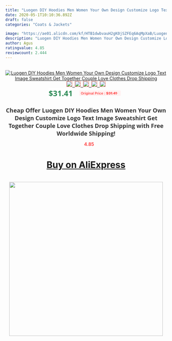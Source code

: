 ```yaml
---
title: "Luogen DIY Hoodies Men Women Your Own Design Customize Logo Text Image Sweatshirt Get Together Couple Love Clothes Drop Shipping"
date: 2020-05-1T10:10:36.892Z
draft: false
categories: "Coats & Jackets"

image: "https://ae01.alicdn.com/kf/HTB1dwbvauH2gK0jSZFEq6AqMpXaB/Luogen-DIY-Hoodies-Men-Women-Your-Own-Design-Customize-Logo-Text-Image-Sweatshirt-Get-Together-Couple.jpg"
description: "Luogen DIY Hoodies Men Women Your Own Design Customize Logo Text Image Sweatshirt Get Together Couple Love Clothes Drop Shipping"
author: Agus
ratingvalue: 4.85
reviewcount: 2.444
---
```

<br>
<div style="text-align: center;">
<a href="https://s.click.aliexpress.com/e/_99X30p" target="_blank" rel="nofollow noopener noreferrer"><img alt="Luogen DIY Hoodies Men Women Your Own Design Customize Logo Text Image Sweatshirt Get Together Couple Love Clothes Drop Shipping" class="magnifier-image" src="https://ae01.alicdn.com/kf/HTB1dwbvauH2gK0jSZFEq6AqMpXaB/Luogen-DIY-Hoodies-Men-Women-Your-Own-Design-Customize-Logo-Text-Image-Sweatshirt-Get-Together-Couple.jpg_640x640.jpg">
<br>
<img style="border:1px solid salmon" src="https://ae01.alicdn.com/kf/HTB1dwbvauH2gK0jSZFEq6AqMpXaB/Luogen-DIY-Hoodies-Men-Women-Your-Own-Design-Customize-Logo-Text-Image-Sweatshirt-Get-Together-Couple.jpg_120x120.jpg">&nbsp;&nbsp;<img style="border:1px solid salmon" src="https://ae01.alicdn.com/kf/HTB1hLYway_1gK0jSZFqq6ApaXXaQ/Luogen-DIY-Hoodies-Men-Women-Your-Own-Design-Customize-Logo-Text-Image-Sweatshirt-Get-Together-Couple.jpg_120x120.jpg">&nbsp;&nbsp;<img style="border:1px solid salmon" src="https://ae01.alicdn.com/kf/HTB1bD6uaCf2gK0jSZFPq6xsopXaa/Luogen-DIY-Hoodies-Men-Women-Your-Own-Design-Customize-Logo-Text-Image-Sweatshirt-Get-Together-Couple.jpg_120x120.jpg">&nbsp;&nbsp;<img style="border:1px solid salmon" src="https://ae01.alicdn.com/kf/HTB1ML2way_1gK0jSZFqq6ApaXXa1/Luogen-DIY-Hoodies-Men-Women-Your-Own-Design-Customize-Logo-Text-Image-Sweatshirt-Get-Together-Couple.jpg_120x120.jpg">&nbsp;&nbsp;<img style="border:1px solid salmon" src="https://ae01.alicdn.com/kf/HTB1tMfvauH2gK0jSZJnq6yT1FXad/Luogen-DIY-Hoodies-Men-Women-Your-Own-Design-Customize-Logo-Text-Image-Sweatshirt-Get-Together-Couple.jpg_120x120.jpg"></a></div><br0>
<div style="text-align: center;"><span style="background-color: white; border: 0px; box-sizing: border-box; color: seagreen; display: inline-block; font-family: &quot;open sans&quot; , &quot;arial&quot; , &quot;helvetica&quot; , sans-serif , &quot;heiti&quot;; font-size: 24px; font-stretch: inherit; font-weight: 700; line-height: inherit; margin: 0px 10px 0px 0px; padding: 0px; vertical-align: middle;">$31.41 </span>
<span style="background: rgb(255 , 241 , 241); border-radius: 3px; border: 0px; box-sizing: border-box; color: #ff4747; display: inline-block; font-family: inherit; font-size: 12px; font-stretch: inherit; font-style: inherit; font-variant: inherit; font-weight: 600; line-height: inherit; margin: 0px; padding: 2px 5px; transform: scale(0.9); vertical-align: middle;">Original Price : <b style="text-decoration: line-through;">$31.41 </b> &nbsp;&nbsp;</span></div>
<h1 style="color: #333333; display: inline-block; font-family: &quot;open sans&quot; , &quot;arial&quot; , &quot;helvetica&quot; , sans-serif , &quot;heiti&quot;; font-size: 18px; font-stretch: inherit; font-weight: 700; text-align: center;">Cheap Offer Luogen DIY Hoodies Men Women Your Own Design Customize Logo Text Image Sweatshirt Get Together Couple Love Clothes Drop Shipping with Free Worldwide Shipping!</h1>
<div style="color: #ff4747; text-align: center;">
<img src="https://4.bp.blogspot.com/-M0ZcTcb-5uY/XleCXlxnR4I/AAAAAAAAAEc/OrjgMkXV1oMQFaCRZj5HQwOCBcu3w1FegCPcBGAYYCw/s1600/star.png" style="height: 15px;">&nbsp;<b>4.85</b></div>
<div class="button_cont" align="center"><a class="buynow_a" href="https://s.click.aliexpress.com/e/_99X30p" target="_blank" rel="nofollow noopener noreferrer"><H1>Buy on AliExpress</H1></a></div><br>
<div class="separator" style="clear: both; text-align: center;">
<img src="https://lh3.googleusercontent.com/-pTy5HemUv9M/XlePHvY0dAI/AAAAAAAAAE4/0nX5iRUoIWY8eMW9Dpxeirr157OZliDIgCLcBGAsYHQ/s1600/badge.gif" width="480">
</div>
